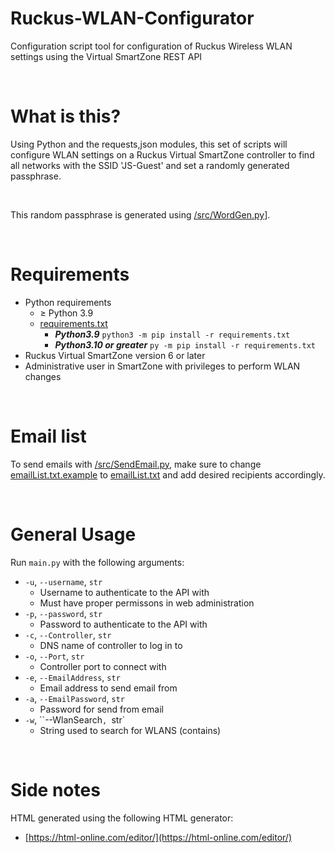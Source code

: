 # Ruckus-WLAN-Configurator
Configuration script tool for configuration of Ruckus Wireless WLAN settings using the Virtual SmartZone REST API

<br>

# What is this?
Using Python and the requests,json modules, this set of scripts will configure WLAN settings on a Ruckus Virtual SmartZone controller to find all networks with the SSID 'JS-Guest' and set a randomly generated passphrase.

<br>

This random passphrase is generated using [/src/WordGen.py](/src/WordGen.py)].

<br>

# Requirements
 - Python requirements
   - ≥ Python 3.9
   - [requirements.txt](/requirements.txt)
     - ***Python3.9*** `python3 -m pip install -r requirements.txt`
     - ***Python3.10 or greater*** `py -m pip install -r requirements.txt`
 - Ruckus Virtual SmartZone version 6 or later
 - Administrative user in SmartZone with privileges to perform WLAN changes

<br>

# Email list

To send emails with [/src/SendEmail.py](/src/SendEmail.py), make sure to change [emailList.txt.example](/emailList.txt.example) to [emailList.txt](/emailList.txt) and add desired recipients accordingly.

<br>

# General Usage

Run `main.py` with the following arguments:
 - `-u`, `--username`, `str`
   - Username to authenticate to the API with
   - Must have proper permissons in web administration
 - `-p`, `--password`, `str`
   - Password to authenticate to the API with
 - `-c`, `--Controller`, `str`
   - DNS name of controller to log in to
 - `-o`, `--Port`, `str`
   - Controller port to connect with
 - `-e`, `--EmailAddress`, `str`
   - Email address to send email from
 - `-a`, `--EmailPassword`, `str`
   - Password for send from email
 - `-w`, ``--WlanSearch`, `str`
   - String used to search for WLANS (contains)

<br>

# Side notes
HTML generated using the following HTML generator:
 - [https://html-online.com/editor/](https://html-online.com/editor/)